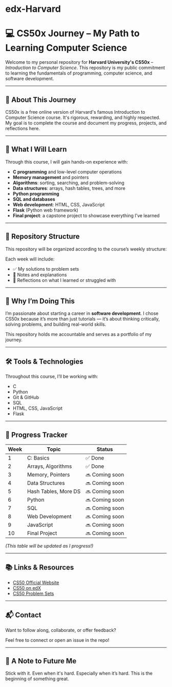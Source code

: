 # edx-Harvard
# 💻 CS50x Journey – My Path to Learning Computer Science

Welcome to my personal repository for **Harvard University's CS50x** – *Introduction to Computer Science*. This repository is my public commitment to learning the fundamentals of programming, computer science, and software development.

---

## 🚀 About This Journey

CS50x is a free online version of Harvard's famous Introduction to Computer Science course. It's rigorous, rewarding, and highly respected. My goal is to complete the course and document my progress, projects, and reflections here.

---

## 🧠 What I Will Learn

Through this course, I will gain hands-on experience with:

- **C programming** and low-level computer operations
- **Memory management** and pointers
- **Algorithms**: sorting, searching, and problem-solving
- **Data structures**: arrays, hash tables, trees, and more
- **Python programming**
- **SQL and databases**
- **Web development**: HTML, CSS, JavaScript
- **Flask** (Python web framework)
- **Final project**: a capstone project to showcase everything I’ve learned

---

## 📁 Repository Structure

This repository will be organized according to the course’s weekly structure:


Each week will include:

- ✅ My solutions to problem sets
- 📝 Notes and explanations
- 💬 Reflections on what I learned or struggled with

---

## 🎯 Why I’m Doing This

I’m passionate about starting a career in **software development**. I chose CS50x because it’s more than just tutorials — it’s about thinking critically, solving problems, and building real-world skills.

This repository holds me accountable and serves as a portfolio of my journey.

---

## 🛠️ Tools & Technologies

Throughout this course, I’ll be working with:

- C
- Python
- Git & GitHub
- SQL
- HTML, CSS, JavaScript
- Flask

---

## 📌 Progress Tracker

| Week | Topic                  | Status     |
|------|------------------------|------------|
| 1    | C: Basics              | ✅ Done|
| 2    | Arrays, Algorithms     | ✅ Done|
| 3    | Memory, Pointers       | 🔜 Coming soon |
| 4    | Data Structures        | 🔜 Coming soon |
| 5    | Hash Tables, More DS   | 🔜 Coming soon |
| 6    | Python                 | 🔜 Coming soon |
| 7    | SQL                    | 🔜 Coming soon |
| 8    | Web Development        | 🔜 Coming soon |
| 9    | JavaScript             | 🔜 Coming soon |
| 10   | Final Project          | 🔜 Coming soon |

*(This table will be updated as I progress!)*

---

## 📚 Links & Resources

- [CS50 Official Website](https://cs50.harvard.edu/x/)
- [CS50 on edX](https://cs50.edx.org/)
- [CS50 Problem Sets](https://cs50.harvard.edu/x/2024/psets/)

---

## 📬 Contact

Want to follow along, collaborate, or offer feedback?

Feel free to connect or open an issue in the repo!

---

## 🙌 A Note to Future Me

Stick with it. Even when it's hard. Especially when it’s hard. This is the beginning of something great.



